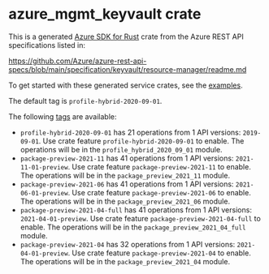 # azure_mgmt_keyvault crate

This is a generated [Azure SDK for Rust](https://github.com/Azure/azure-sdk-for-rust) crate from the Azure REST API specifications listed in:

https://github.com/Azure/azure-rest-api-specs/blob/main/specification/keyvault/resource-manager/readme.md

To get started with these generated service crates, see the [examples](https://github.com/Azure/azure-sdk-for-rust/blob/main/services/README.md#examples).

The default tag is `profile-hybrid-2020-09-01`.

The following [tags](https://github.com/Azure/azure-sdk-for-rust/blob/main/services/tags.md) are available:

- `profile-hybrid-2020-09-01` has 21 operations from 1 API versions: `2019-09-01`. Use crate feature `profile-hybrid-2020-09-01` to enable. The operations will be in the `profile_hybrid_2020_09_01` module.
- `package-preview-2021-11` has 41 operations from 1 API versions: `2021-11-01-preview`. Use crate feature `package-preview-2021-11` to enable. The operations will be in the `package_preview_2021_11` module.
- `package-preview-2021-06` has 41 operations from 1 API versions: `2021-06-01-preview`. Use crate feature `package-preview-2021-06` to enable. The operations will be in the `package_preview_2021_06` module.
- `package-preview-2021-04-full` has 41 operations from 1 API versions: `2021-04-01-preview`. Use crate feature `package-preview-2021-04-full` to enable. The operations will be in the `package_preview_2021_04_full` module.
- `package-preview-2021-04` has 32 operations from 1 API versions: `2021-04-01-preview`. Use crate feature `package-preview-2021-04` to enable. The operations will be in the `package_preview_2021_04` module.